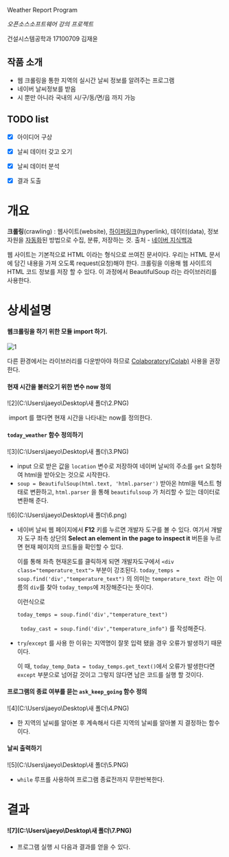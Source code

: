 Weather Report Program

*오픈소스소프트웨어 강의 프로젝트*

건설시스템공학과 17100709 김재윤

## 작품 소개
- 웹 크롤링을 통한 지역의 실시간 날씨 정보를 알려주는 프로그램
- 네이버 날씨정보를 받음
- 시 뿐만 아니라 국내의 시/구/동/면/읍 까지 가능

## TODO list
- [x] 아이디어 구상
- [x] 날씨 데이터 갖고 오기
- [x] 날씨 데이터 분석
- [x] 결과 도출



# 개요 

**크롤링**(crawling) : 웹사이트(website), [하이퍼링크](https://terms.naver.com/entry.naver?docId=861505&ref=y)(hyperlink), 데이터(data), 정보 자원을 [자동화](https://terms.naver.com/entry.naver?docId=815815&ref=y)된 방법으로 수집, 분류, 저장하는 것.                                                                                         출처 -  [네이버 지식백과](https://terms.naver.com/entry.naver?docId=6470952&cid=42346&categoryId=42346)

 웹  사이트는 기본적으로 HTML 이라는 형식으로 쓰여진 문서이다. 우리는 HTML 문서에 담긴 내용을 가져 오도록 request(요청)해야 한다.  크롤링을 이용해 웹 사이트의 HTML 코드  정보를 저장 할 수 있다.  이 과정에서 BeautifulSoup 라는 라이브러리를 사용한다.



# 상세설명

#### 웹크롤링을 하기 위한 모듈 import 하기.

<img src="C:\Users\jaeyo\Desktop\새 폴더\1.PNG" alt="1"  /> 

 다른 환경에서는 라이브러리를 다운받아야 하므로 [Colaboratory(Colab)](https://colab.research.google.com/?utm_source=scs-index) 사용을 권장한다.

#### 현재 시간을 불러오기 위한 변수 now 정의

![2](C:\Users\jaeyo\Desktop\새 폴더\2.PNG) 

​    import 를 했다면 현재 시간을 나타내는 now를 정의한다.



#### <code>today_weather</code> 함수 정의하기

![3](C:\Users\jaeyo\Desktop\새 폴더\3.PNG)



- input 으로 받은 값을 <code>location</code> 변수로 저장하여 네이버 날씨의 주소를 <code>get</code> 요청하여 html을 받아오는 것으로 시작한다. 
- <code>soup = BeautifulSoup(html.text, 'html.parser')</code> 받아온 html을 텍스트 형태로 변환하고, <code>html.parser</code> 을 통해 <code>beautifulsoup</code> 가 처리할 수 있는 데이터로 변환해 준다.



![6](C:\Users\jaeyo\Desktop\새 폴더\6.png)

- 네이버 날씨 웹 페이지에서 **F12** 키를 누르면 개발자 도구를 볼 수 있다. 여기서 개발자  도구 좌측 상단의 **Select an element in the page to inspect it** 버튼을 누르면 현재 페이지의 코드들을 확인할 수 있다.

   

  이를 통해  좌측 현재온도를 클릭하게 되면 개발자도구에서 `<div class="temperature_text">` 부분이 강조된다. `today_temps = soup.find('div',"temperature_text")` 의 의미는 `temperature_text `라는 이름의 `div`를 찾아 `today_temps`에 저장해준다는 뜻이다. 

  

  이런식으로  

  `today_temps = soup.find('div',"temperature_text")` 

   ` today_cast = soup.find('div',"temperature_info")` 를 작성해준다.

  

- `try`/`except` 를 사용 한 이유는 지역명이 잘못 입력 됐을 경우 오류가 발생하기 때문이다.

  이 때, `today_temp_Data = today_temps.get_text()`에서 오류가 발생한다면 `except` 부분으로 넘어갈 것이고 그렇지 않다면 남은 코드를 실행 할 것이다.

  

#### 프로그램의 종료 여부를 묻는 <code>ask_keep_going</code> 함수 정의

![4](C:\Users\jaeyo\Desktop\새 폴더\4.PNG) 

  

- 한 지역의 날씨를 알아본 후 계속해서 다른 지역의 날씨를 알아볼 지 결정하는 함수이다.



#### 날씨 출력하기

![5](C:\Users\jaeyo\Desktop\새 폴더\5.PNG) 

- `while` 루프를 사용하여 프로그램 종료전까지 무한반복한다.



# 결과

#### ![7](C:\Users\jaeyo\Desktop\새 폴더\7.PNG)

- 프로그램 실행 시 다음과 결과를 얻을 수 있다.